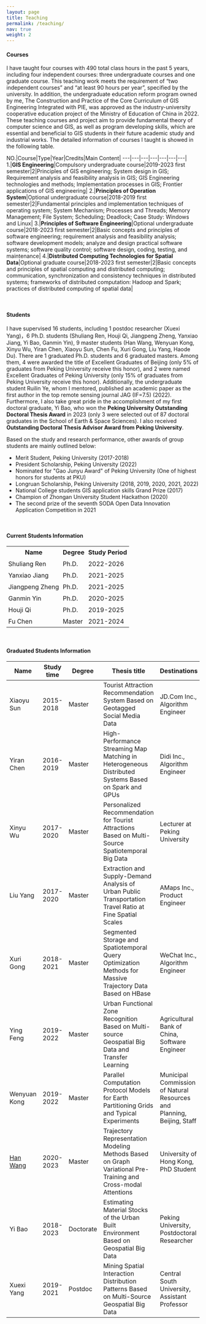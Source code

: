 ```yaml
---
layout: page
title: Teaching
permalink: /teaching/
nav: true
weight: 2
---
```


#### **Courses**

I have taught four courses with 490 total class hours in the past 5 years, including four independent courses: three undergraduate courses and one graduate course. This teaching work meets the requirement of “two independent courses” and “at least 90 hours per year”, specified by the university. In addition, the undergraduate education reform program owned by me, The Construction and Practice of the Core Curriculum of GIS Engineering Integrated with PIE, was approved as the industry-university cooperative education project of the Ministry of Education of China in 2022. These teaching courses and project aim to provide fundamental theory of computer science and GIS, as well as program developing skills, which are essential and beneficial to GIS students in their future academic study and industrial works. The detailed information of courses I taught is showed in the following table.

NO.|Course|Type|Year|Credits|Main Content|
---|---|---|---|---|---|---|
1.|**GIS Engineering**|Compulsory undergraduate course|2019-2023 first semester|2|Principles of GIS engineering; System design in GIS; Requirement analysis and feasibility analysis in GIS; GIS Engineering technologies and methods; Implementation processes in GIS; Frontier applications of GIS engineering|
2.|**Principles of Operation System**|Optional undergraduate course|2018-2019 first semester|2|Fundamental principles and implementation techniques of operating system; System Mechanism; Processes and Threads; Memory Management; File System; Scheduling; Deadlock; Case Study: Windows and Linux|
3.|**Principles of Software Engineering**|Optional undergraduate course|2018-2023 first semester|2|Basic concepts and principles of software engineering; requirement analysis and feasibility analysis; software development models; analyze and design practical software systems; software quality control; software design, coding, testing, and maintenance|
4.|**Distributed Computing Technologies for Spatial Data**|Optional graduate course|2018-2023 first semester|2|Basic concepts and principles of spatial computing and distributed computing; communication, synchronization and consistency techniques in distributed systems; frameworks of distributed computation: Hadoop and Spark; practices of distributed computing of spatial data|

<br>

#### **Students**

I have supervised 16 students, including 1 postdoc researcher (Xuexi Yang)，6 Ph.D. students (Shuliang Ren, Houji Qi, Jiangpeng Zheng, Yanxiao Jiang, Yi Bao, Ganmin Yin), 9 master students (Han Wang, Wenyuan Kong, Xinyu Wu, Yiran Chen, Xiaoyu Sun, Chen Fu, Xuri Gong, Liu Yang, Haode Du). There are 1 graduated Ph.D. students and 6 graduated masters. Among them, 4 were awarded the title of Excellent Graduates of Beijing (only 5% of graduates from Peking University receive this honor), and 2 were named Excellent Graduates of Peking University (only 15% of graduates from Peking University receive this honor). Additionally, the undergraduate student Ruilin Ye, whom I mentored, published an academic paper  as the first author in the top remote sensing journal JAG (IF=7.5) (2022). Furthermore, I also take great pride in the accomplishment of my first doctoral graduate, Yi Bao, who won the **Peking University Outstanding Doctoral Thesis Award** in 2023 (only 3 were selected out of 87 doctoral graduates in the School of Earth & Space Sciences). I also received **Outstanding Doctoral Thesis Advisor Award from Peking University**.

Based on the study and research performance, other awards of group students are mainly outlined below:

- Merit Student, Peking University (2017-2018)
- President Scholarship, Peking University (2022)
- Nominated for "Gao Junyu Award" of Peking University (One of highest honors for students at PKU)
- Longruan Scholarship, Peking University (2018, 2019, 2020, 2021, 2022)
- National College students GIS application skills Grand Prize (2017)
- Champion of Zhongan University Student Hackathon (2020)
- The second prize of the seventh SODA Open Data Innovation Application Competition in 2021

<br>

#### **Current Students Information**

 <table style="width:80%; table-layout:fixed;">
 <tr><th style="padding:5px;">Name</th><th style="padding:5px;">Degree</th><th style="padding:5px;">Study Period</th></tr>
 <tr><td style="padding:5px;">Shuliang Ren</td><td style="padding:5px;">Ph.D.</td><td style="padding:5px;">2022-2026</td></tr>
 <tr><td style="padding:5px;">Yanxiao Jiang</td><td style="padding:5px;">Ph.D.</td><td style="padding:5px;">2021-2025</td></tr>
 <tr><td style="padding:5px;">Jiangpeng Zheng</td><td style="padding:5px;">Ph.D.</td><td style="padding:5px;">2021-2025</td></tr>
 <tr><td style="padding:5px;">Ganmin Yin</td><td style="padding:5px;">Ph.D.</td><td style="padding:5px;">2020-2025</td></tr>
 <tr><td style="padding:5px;">Houji Qi</td><td style="padding:5px;">Ph.D.</td><td style="padding:5px;">2019-2025</td></tr>
 <tr><td style="padding:5px;">Fu Chen</td><td style="padding:5px;">Master</td><td style="padding:5px;">2021-2024</td></tr>
 </table>

<br>

#### **Graduated Students Information**

| Name       | Study time  | Degree      | Thesis title                                                                                                              | Destinations                                                                                                 |
|------------|-------------|-------------|--------------------------------------------------------------------------------------------------------------------------|--------------------------------------------------------------------------------------------------------------|
| Xiaoyu Sun | 2015-2018   | Master      | Tourist Attraction Recommendation System Based on Geotagged Social Media Data                                           | JD.Com Inc., Algorithm Engineer                                                                             |
| Yiran Chen | 2016-2019   | Master      | High-Performance Streaming Map Matching in Heterogeneous Distributed Systems Based on Spark and GPUs                      | Didi Inc., Algorithm Engineer                                                                               |
| Xinyu Wu   | 2017-2020   | Master      | Personalized Recommendation for Tourist Attractions Based on Multi-Source Spatiotemporal Big Data                        | Lecturer at Peking University                                                                               |
| Liu Yang   | 2017-2020   | Master      | Extraction and Supply-Demand Analysis of Urban Public Transportation Travel Ratio at Fine Spatial Scales                 | AMaps Inc., Product Engineer                                                                                |
| Xuri Gong  | 2018-2021   | Master      | Segmented Storage and Spatiotemporal Query Optimization Methods for Massive Trajectory Data Based on HBase               | WeChat Inc., Algorithm Engineer                                                                             |
| Ying Feng  | 2019-2022   | Master      | Urban Functional Zone Recognition Based on Multi-source Geospatial Big Data and Transfer Learning                        | Agricultural Bank of China, Software Engineer                                                               |
| Wenyuan Kong| 2019-2022  | Master      | Parallel Computation Protocol Models for Earth Partitioning Grids and Typical Experiments                                | Municipal Commission of Natural Resources and Planning, Beijing, Staff                                       |
| [Han Wang](https://hanwgeek.github.io/)   | 2020-2023   | Master      | Trajectory Representation Modeling Methods Based on Graph Variational Pre-Training and Cross-modal Attentions            | University of Hong Kong, PhD Student                                                                        |
| Yi Bao     | 2018-2023   | Doctorate   | Estimating Material Stocks of the Urban Built Environment Based on Geospatial Big Data                                  | Peking University, Postdoctoral Researcher                                                                   |
| Xuexi Yang | 2019-2021   | Postdoc     | Mining Spatial Interaction Distribution Patterns Based on Multi-Source Geospatial Big Data                               | Central South University, Assistant Professor                                                               |

<br>

